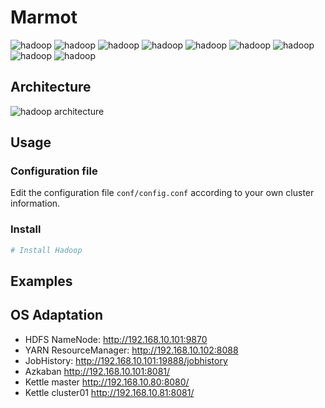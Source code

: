 # Marmot

![hadoop](https://img.shields.io/badge/java-1.8.0-blue)
![hadoop](https://img.shields.io/badge/mysql-5.7.16-blue)
![hadoop](https://img.shields.io/badge/hadoop-3.1.3-blue)
![hadoop](https://img.shields.io/badge/spark-3.0.0-blue)
![hadoop](https://img.shields.io/badge/hive-3.1.2-blue)
![hadoop](https://img.shields.io/badge/azkaban-3.84.4-blue)
![hadoop](https://img.shields.io/badge/zookeeper-3.5.7-blue)
![hadoop](https://img.shields.io/badge/kafka-3.0.0-blue)
![hadoop](https://img.shields.io/badge/kettle-7.1.0-blue)

<!-- [中文版](translations/README-cn.md) -->

## Architecture

![hadoop architecture](https://development-1253817761.cos.ap-chengdu.myqcloud.com/marmot/hadoop%20architecture.png)

## Usage

### Configuration file
Edit the configuration file `conf/config.conf` according to your own cluster information.

### Install
```bash
# Install Hadoop

```

## Examples

## OS Adaptation

* HDFS NameNode: http://192.168.10.101:9870
* YARN ResourceManager: http://192.168.10.102:8088
* JobHistory: http://192.168.10.101:19888/jobhistory
* Azkaban http://192.168.10.101:8081/
* Kettle master http://192.168.10.80:8080/
* Kettle cluster01 http://192.168.10.81:8081/
